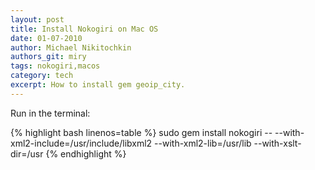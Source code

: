 ```yaml
---
layout: post
title: Install Nokogiri on Mac OS
date: 01-07-2010
author: Michael Nikitochkin
authors_git: miry
tags: nokogiri,macos
category: tech
excerpt: How to install gem geoip_city.
---
```


Run in the terminal:

{% highlight bash linenos=table %}
sudo gem install nokogiri -- --with-xml2-include=/usr/include/libxml2 --with-xml2-lib=/usr/lib --with-xslt-dir=/usr
{% endhighlight %}
